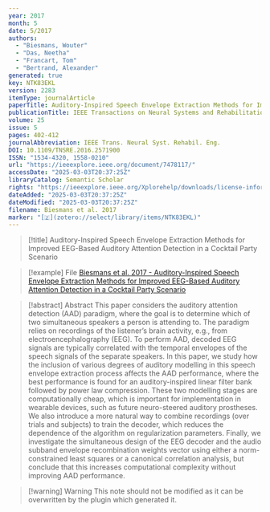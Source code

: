 ```yaml
---
year: 2017
month: 5
date: 5/2017
authors:
  - "Biesmans, Wouter"
  - "Das, Neetha"
  - "Francart, Tom"
  - "Bertrand, Alexander"
generated: true
key: NTK83EKL
version: 2283
itemType: journalArticle
paperTitle: Auditory-Inspired Speech Envelope Extraction Methods for Improved EEG-Based Auditory Attention Detection in a Cocktail Party Scenario
publicationTitle: IEEE Transactions on Neural Systems and Rehabilitation Engineering
volume: 25
issue: 5
pages: 402-412
journalAbbreviation: IEEE Trans. Neural Syst. Rehabil. Eng.
DOI: 10.1109/TNSRE.2016.2571900
ISSN: "1534-4320, 1558-0210"
url: "https://ieeexplore.ieee.org/document/7478117/"
accessDate: "2025-03-03T20:37:25Z"
libraryCatalog: Semantic Scholar
rights: "https://ieeexplore.ieee.org/Xplorehelp/downloads/license-information/IEEE.html"
dateAdded: "2025-03-03T20:37:25Z"
dateModified: "2025-03-03T20:37:25Z"
filename: Biesmans et al. 2017
marker: "[🇿](zotero://select/library/items/NTK83EKL)"
---
```


> [!title] Auditory-Inspired Speech Envelope Extraction Methods for Improved EEG-Based Auditory Attention Detection in a Cocktail Party Scenario

> [!example] File
> [Biesmans et al. 2017 - Auditory-Inspired Speech Envelope Extraction Methods for Improved EEG-Based Auditory Attention Detection in a Cocktail Party Scenario](/Papers/PDFs/Biesmans%20et%20al.%202017%20-%20Auditory-Inspired%20Speech%20Envelope%20Extraction%20Methods%20for%20Improved%20EEG-Based%20Auditory%20Attention%20Detection%20in%20a%20Cocktail%20Party%20Scenario.pdf)

> [!abstract] Abstract
> This paper considers the auditory attention detection (AAD) paradigm, where the goal is to determine which of two simultaneous speakers a person is attending to. The paradigm relies on recordings of the listener’s brain activity, e.g., from electroencephalography (EEG). To perform AAD, decoded EEG signals are typically correlated with the temporal envelopes of the speech signals of the separate speakers. In this paper, we study how the inclusion of various degrees of auditory modelling in this speech envelope extraction process affects the AAD performance, where the best performance is found for an auditory-inspired linear filter bank followed by power law compression. These two modelling stages are computationally cheap, which is important for implementation in wearable devices, such as future neuro-steered auditory prostheses. We also introduce a more natural way to combine recordings (over trials and subjects) to train the decoder, which reduces the dependence of the algorithm on regularization parameters. Finally, we investigate the simultaneous design of the EEG decoder and the audio subband envelope recombination weights vector using either a norm-constrained least squares or a canonical correlation analysis, but conclude that this increases computational complexity without improving AAD performance.

>[!warning] Warning
> This note should not be modified as it can be overwritten by the plugin which generated it.


